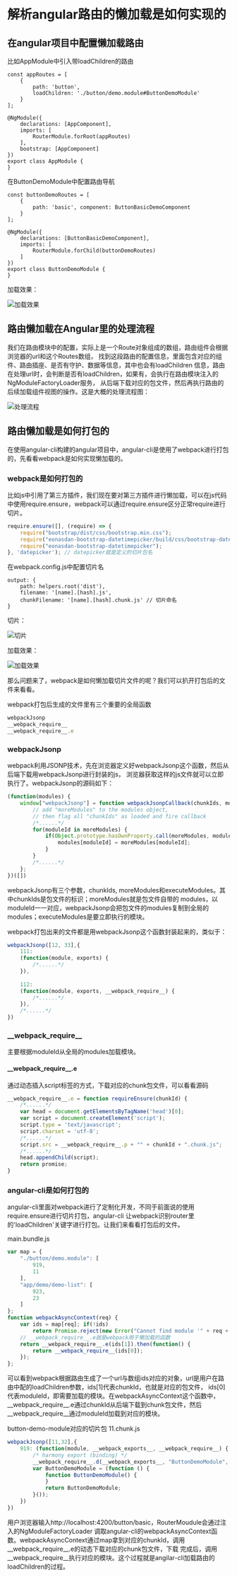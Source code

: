# 解析angular路由的懒加载是如何实现的

## 在angular项目中配置懒加载路由

比如AppModule中引入带loadChildren的路由
```
const appRoutes = [
    {
        path: 'button',
        loadChildren: './button/demo.module#ButtonDemoModule'
    }
];

@NgModule({
    declarations: [AppComponent],
    imports: [
        RouterModule.forRoot(appRoutes)
    ],
    bootstrap: [AppComponent]
})
export class AppModule {
}
```

在ButtonDemoModule中配置路由导航
```
const buttonDemoRoutes = [
    {
        path: 'basic', component: ButtonBasicDemoComponent
    }
];

@NgModule({
    declarations: [ButtonBasicDemoComponent],
    imports: [
        RouterModule.forChild(buttonDemoRoutes)
    ]
})
export class ButtonDemoModule {
}
```

加载效果： 

![加载效果](angular_lazy_load.gif "加载效果")

## 路由懒加载在Angular里的处理流程
我们在路由模块中的配置，实际上是一个Route对象组成的数组，路由组件会根据浏览器的url和这个Routes数组，
找到这段路由的配置信息，里面包含对应的组件、路由插座、是否有守护、数据等信息，其中也会有loadChildren
信息，路由在处理url时，会判断是否有loadChildren，如果有，会执行在路由模块注入的NgModuleFactoryLoader服务，
从后端下载对应的包文件，然后再执行路由的后续加载组件视图的操作。这是大概的处理流程图：

![处理流程](lazy_load_process.png "处理流程")

## 路由懒加载是如何打包的
在使用angular-cli构建的angular项目中，angular-cli是使用了webpack进行打包的，先看看webpack是如何实现懒加载的。

### webpack是如何打包的
比如js中引用了第三方插件，我们现在要对第三方插件进行懒加载，可以在js代码中使用require.ensure，webpack可以通过require.ensure区分正常require进行切片。

```javascript
require.ensure([], (require) => {
    require("bootstrap/dist/css/bootstrap.min.css");
    require("eonasdan-bootstrap-datetimepicker/build/css/bootstrap-datetimepicker.min.css");
    require("eonasdan-bootstrap-datetimepicker");
}, 'datepicker'); // datepicker就是定义的切片包名
```

在webpack.config.js中配置切片名
```
output: {
    path: helpers.root('dist'),
    filename: '[name].[hash].js',
    chunkFilename: '[name].[hash].chunk.js' // 切片命名
}
```

切片： 

![切片](webpack_chunk.png "切片")

加载效果：
 
![加载效果](webpack_lazy_load.gif "加载效果")

那么问题来了，webpack是如何懒加载切片文件的呢？我们可以扒开打包后的文件来看看。

webpack打包后生成的文件里有三个重要的全局函数
```javascript
webpackJsonp
__webpack_require__
__webpack_require__.e
```

### webpackJsonp

webpack利用JSONP技术，先在浏览器定义好webpackJsonp这个函数，然后从后端下载用webpackJsonp进行封装的js，
浏览器获取这样的js文件就可以立即执行了。webpackJsonp的源码如下：

```javascript
(function(modules) {
 	window["webpackJsonp"] = function webpackJsonpCallback(chunkIds, moreModules, executeModules) {
 		// add "moreModules" to the modules object,
 		// then flag all "chunkIds" as loaded and fire callback
 		/*......*/
 		for(moduleId in moreModules) {
 			if(Object.prototype.hasOwnProperty.call(moreModules, moduleId)) {
 				modules[moduleId] = moreModules[moduleId];
 			}
 		}
 		/*......*/
 	};
})([]) 	
```
webpackJsonp有三个参数，chunkIds, moreModules和executeModules。其中chunkIds是包文件的标识；moreModules就是包文件自带的
modules，以moduleId一一对应，webpackJsonp会把包文件的modules复制到全局的modules；executeModules是要立即执行的模块。

webpack打包出来的文件都是用webpackJsonp这个函数封装起来的，类似于：
```javascript
webpackJsonp([12, 33],{
    111:
    (function(module, exports) {
        /*......*/
    }),
    
    112:
    (function(module, exports, __webpack_require__) {
        /*......*/
    }),
    /*......*/
})
```

### \_\_webpack\_require\_\_

主要根据moduleId从全局的modules加载模块。

#### \_\_webpack\_require\_\_.e

通过动态插入script标签的方式，下载对应的chunk包文件，可以看看源码
```javascript
__webpack_require__.e = function requireEnsure(chunkId) {
    /*......*/
    var head = document.getElementsByTagName('head')[0];
    var script = document.createElement('script');
    script.type = 'text/javascript';
    script.charset = 'utf-8';
    /*......*/
 	script.src = __webpack_require__.p + "" + chunkId + ".chunk.js";
    /*......*/
    head.appendChild(script);
    return promise;
}
```

### angular-cli是如何打包的
angular-cli里面对webpack进行了定制化开发，不同于前面说的使用require.ensure进行切片打包，angular-cli
让webpack识别router里的'loadChildren'关键字进行打包。让我们来看看打包后的文件。

main.bundle.js
```javascript
var map = {
	"./button/demo.module": [
		919,
		11
	],
	"app/demo/demo-list": [
		923,
		23
	]
};
function webpackAsyncContext(req) {
	var ids = map[req];	if(!ids)
		return Promise.reject(new Error("Cannot find module '" + req + "'."));
	// __webpack_require__.e就是webpack用于懒加载的函数
	return __webpack_require__.e(ids[1]).then(function() {
		return __webpack_require__(ids[0]);
	});
};
```
可以看到webpack根据路由生成了一个url与数组ids对应的对象，url是用户在路由中配的loadChildren参数，ids[1]代表chunkId，也就是对应的包文件，
ids[0]代表moduleId，即需要加载的模块。在webpackAsyncContext这个函数中，\_\_webpack_require\_\_.e通过chunkId从后端下载到chunk包文件，然后
\_\_webpack\_require\_\_通过moduleId加载到对应的模块。

button-demo-module对应的切片包 11.chunk.js
```javascript
webpackJsonp([11,32],{
    919: (function(module, __webpack_exports__, __webpack_require__) {
        /* harmony export (binding) */
        __webpack_require__.d(__webpack_exports__, "ButtonDemoModule", function() { return ButtonDemoModule; });
        var ButtonDemoModule = (function () {
            function ButtonDemoModule() {
            }
            return ButtonDemoModule;
        }());
    })
})
```
用户浏览器输入http://localhost:4200/button/basic，RouterMoudule会通过注入的NgModuleFactoryLoader
调取angular-cli的webpackAsyncContext函数。webpackAsyncContext通过map拿到对应的chunkId，调用__webpack_require__.e的动态下载对应的chunk包文件，下载
完成后，调用__webpack_require__执行对应的模块。这个过程就是angilar-cli加载路由的loadChildren的过程。



